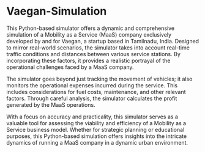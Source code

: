 # Vaegan-Simulation
This Python-based simulator offers a dynamic and comprehensive simulation of a Mobility as a Service (MaaS) company exclusively developed by and for Vaegan, a startup based in Tamilnadu, India. Designed to mirror real-world scenarios, the simulator takes into account real-time traffic conditions and distances between various service stations. By incorporating these factors, it provides a realistic portrayal of the operational challenges faced by a MaaS company.

The simulator goes beyond just tracking the movement of vehicles; it also monitors the operational expenses incurred during the service. This includes considerations for fuel costs, maintenance, and other relevant factors. Through careful analysis, the simulator calculates the profit generated by the MaaS operations.

With a focus on accuracy and practicality, this simulator serves as a valuable tool for assessing the viability and efficiency of a Mobility as a Service business model. Whether for strategic planning or educational purposes, this Python-based simulation offers insights into the intricate dynamics of running a MaaS company in a dynamic urban environment.
